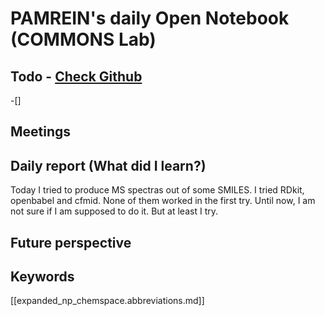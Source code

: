 
# PAMREIN's daily Open Notebook (COMMONS Lab)

## Todo - [Check Github](https://github.com/orgs/commons-research/projects/2/views/1)
-[]


## Meetings



## Daily report (What did I learn?)
Today I tried to produce MS spectras out of some SMILES.
I tried RDkit, openbabel and cfmid. None of them worked in the first try.
Until now, I am not sure if I am supposed to do it. But at least I try. 



## Future perspective



## Keywords
[[expanded_np_chemspace.abbreviations.md]]
